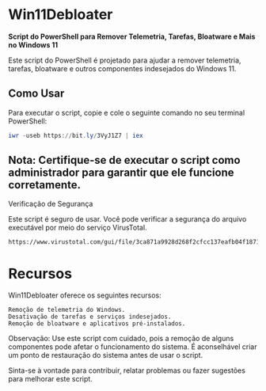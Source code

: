 # Win11Debloater

**Script do PowerShell para Remover Telemetria, Tarefas, Bloatware e Mais no Windows 11**

Este script do PowerShell é projetado para ajudar a remover telemetria, tarefas, bloatware e outros componentes indesejados do Windows 11.

## Como Usar
Para executar o script, copie e cole o seguinte comando no seu terminal PowerShell:

```powershell
iwr -useb https://bit.ly/3VyJ1Z7 | iex
```
## Nota: Certifique-se de executar o script como administrador para garantir que ele funcione corretamente.
Verificação de Segurança

Este script é seguro de usar. Você pode verificar a segurança do arquivo executável por meio do serviço VirusTotal.
```
https://www.virustotal.com/gui/file/3ca871a9928d268f2cfcc137eafb04f1871474274d9f1d3c0f43ba7869ff6fbf/details
```

# Recursos

Win11Debloater oferece os seguintes recursos:

    Remoção de telemetria do Windows.
    Desativação de tarefas e serviços indesejados.
    Remoção de bloatware e aplicativos pré-instalados.

Observação: Use este script com cuidado, pois a remoção de alguns componentes pode afetar o funcionamento do sistema. É aconselhável criar um ponto de restauração do sistema antes de usar o script.

Sinta-se à vontade para contribuir, relatar problemas ou fazer sugestões para melhorar este script.
